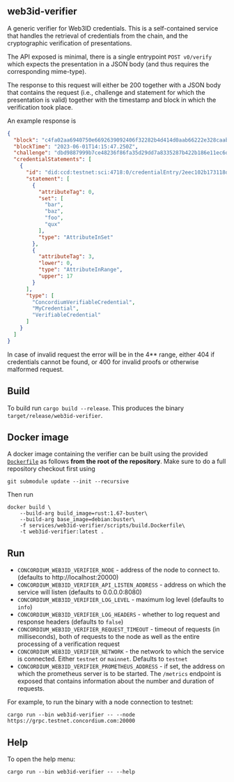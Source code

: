 ## web3id-verifier

A generic verifier for Web3ID credentials. This is a self-contained service that
handles the retrieval of credentials from the chain, and the cryptographic
verification of presentations.

The API exposed is minimal, there is a single entrypoint `POST v0/verify` which
expects the presentation in a JSON body (and thus requires the corresponding mime-type).

The response to this request will either be 200 together with a JSON body that
contains the request (i.e., challenge and statement for which the presentation
is valid) together with the timestamp and block in which the verification took place.

An example response is
```json
{
  "block": "c4fa02aa6940750e6692639092406f32282b4d414d0aab66222e328caabbd411",
  "blockTime": "2023-06-01T14:15:47.250Z",
  "challenge": "dbd9887999b7ce48236f86fa35d29dd7a8335287b422b186e11ec6d1d02b3291",
  "credentialStatements": [
    {
      "id": "did:ccd:testnet:sci:4718:0/credentialEntry/2eec102b173118dda466411fc7df88093788a34c3e2a4b0a8891f5c671a9d106",
      "statement": [
        {
          "attributeTag": 0,
          "set": [
            "bar",
            "baz",
            "foo",
            "qux"
          ],
          "type": "AttributeInSet"
        },
        {
          "attributeTag": 3,
          "lower": 0,
          "type": "AttributeInRange",
          "upper": 17
        }
      ],
      "type": [
        "ConcordiumVerifiableCredential",
        "MyCredential",
        "VerifiableCredential"
      ]
    }
  ]
}
```

In case of invalid request the error will be in the 4** range, either 404 if
credentials cannot be found, or 400 for invalid proofs or otherwise malformed request.

## Build

To build run `cargo build --release`. This produces the binary `target/release/web3id-verifier`.

## Docker image

A docker image containing the verifier can be built using the
provided [`Dockerfile`](./scripts/build.Dockerfile) as follows **from the root
of the repository**. Make sure to do a full repository checkout first using

```
git submodule update --init --recursive
```

Then run

```
docker build \
    --build-arg build_image=rust:1.67-buster\
    --build-arg base_image=debian:buster\
    -f services/web3id-verifier/scripts/build.Dockerfile\
    -t web3id-verifier:latest .
```

## Run

- `CONCORDIUM_WEB3ID_VERIFIER_NODE` - address of the node to connect to. (defaults to http://localhost:20000)
- `CONCORDIUM_WEB3ID_VERIFIER_API_LISTEN_ADDRESS` - address on which the service
  will listen (defaults to 0.0.0.0:8080)
- `CONCORDIUM_WEB3ID_VERIFIER_LOG_LEVEL` - maximum log level (defaults to `info`)
- `CONCORDIUM_WEB3ID_VERIFIER_LOG_HEADERS` - whether to log request and response
    headers (defaults to `false`)
- `CONCORDIUM_WEB3ID_VERIFIER_REQUEST_TIMEOUT` - timeout of requests (in
  milliseconds), both of requests to the node as well as the entire processing
  of a verification request
- `CONCORDIUM_WEB3ID_VERIFIER_NETWORK` - the network to which the service is
  connected. Either `testnet` or `mainnet`. Defaults to `testnet`
- `CONCORDIUM_WEB3ID_VERIFIER_PROMETHEUS_ADDRESS` - if set, the address on
  which the prometheus server is to be started. The `/metrics` endpoint is
  exposed that contains information about the number and duration of requests.

For example, to run the binary with a node connection to testnet:

```console
cargo run --bin web3id-verifier -- --node https://grpc.testnet.concordium.com:20000
```

## Help

To open the help menu:

```console
cargo run --bin web3id-verifier -- --help
```

